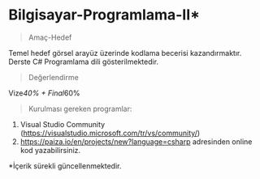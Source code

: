 ﻿# Bilgisayar-Programlama-II*

>Amaç-Hedef

Temel hedef görsel arayüz üzerinde kodlama becerisi kazandırmaktır. Derste C# Programlama dili gösterilmektedir. 

>Değerlendirme

Vize*40% + Final*60%

>Kurulması gereken programlar: 
1. Visual Studio Community (https://visualstudio.microsoft.com/tr/vs/community/)
2. https://paiza.io/en/projects/new?language=csharp adresinden online kod yazabilirsiniz.



*İçerik sürekli güncellenmektedir.
